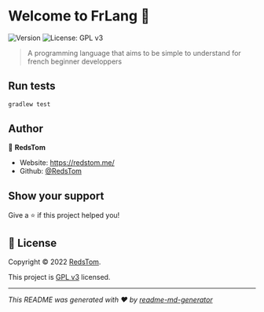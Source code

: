 # Welcome to FrLang 👋
![Version](https://img.shields.io/badge/version-b0.1-blue.svg?cacheSeconds=2592000)
![License: GPL v3](https://img.shields.io/badge/License-GPL%20v3-yellow.svg)

> A programming language that aims to be simple to understand for french beginner developpers

## Run tests

```sh
gradlew test
```

## Author

👤 **RedsTom**

* Website: https://redstom.me/
* Github: [@RedsTom](https://github.com/RedsTom)

## Show your support

Give a ⭐️ if this project helped you!


## 📝 License

Copyright © 2022 [RedsTom](https://github.com/RedsTom).

This project is [GPL v3](https://www.gnu.org/licenses/gpl-3.0.html) licensed.

***
_This README was generated with ❤️ by [readme-md-generator](https://github.com/kefranabg/readme-md-generator)_
